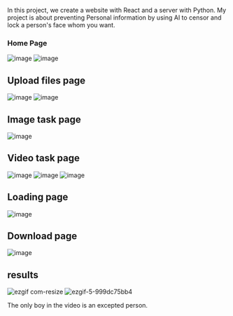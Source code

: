 In this project, we create a website with React and a server with Python. My project is about preventing Personal information by using AI to censor and lock a person's face whom you want.

### Home Page
![image](https://github.com/Raum27/Frontreact/assets/107095362/779f4535-ea4a-4942-9d38-80e3bba923ad)
![image](https://github.com/Raum27/Frontreact/assets/107095362/c452450e-9f3d-4d23-b2ef-45435098153a)


## Upload files page
![image](https://github.com/Raum27/Frontreact/assets/107095362/c766d157-1de6-433e-bb12-604cf3ccab5e)
![image](https://github.com/Raum27/Frontreact/assets/107095362/a216eeb3-05bb-4360-a791-9f3e2a8caff5)

## Image task page
![image](https://github.com/Raum27/Frontreact/assets/107095362/8f7ff458-7919-4a33-9fec-598946dddb1d)

## Video task page
![image](https://github.com/Raum27/Frontreact/assets/107095362/235d930a-cea4-4b50-8722-8e2cfc24c2f9)
![image](https://github.com/Raum27/Frontreact/assets/107095362/ccec9ec7-ca1e-4dfe-8e78-439a3c916153)
![image](https://github.com/Raum27/Frontreact/assets/107095362/772d6b8c-278a-42e7-b5e1-74cfa4ba1816)


## Loading page
![image](https://github.com/Raum27/Frontreact/assets/107095362/80ee4dee-0e6d-442b-bb97-3864b6f4811c)


## Download page
![image](https://github.com/Raum27/Frontreact/assets/107095362/e1033707-fa7e-4d26-b520-8b5bda6bea60)

## results
![ezgif com-resize](https://github.com/Raum27/Frontreact/assets/107095362/c5229c6f-5b95-49dd-a0a7-942623d22b7a)
![ezgif-5-999dc75bb4](https://github.com/Raum27/Frontreact/assets/107095362/7b450ce6-1d57-46ca-9fef-ba6628ecd7e6)


The only boy in the video is an excepted person.


